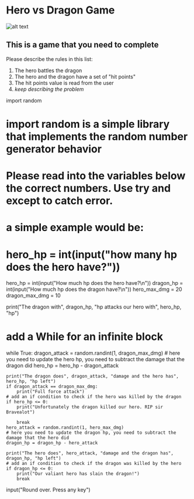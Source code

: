 # Hero vs Dragon Game

![alt text](https://cinemasiren.com/wp-content/uploads/2014/06/Viking-vs-Dragon.jpg "Mighty Hero vs Evil Dragon")

## This is a game that you need to complete

Please describe the rules in this list:
1. The hero battles the dragon
2. The hero and the dragon have a set of "hit points"
3. The hit points value is read from the user
4. _keep describing the problem_

import random
# import random is a simple library that implements the random number generator behavior

# Please read into the variables below the correct numbers. Use try and except to catch error.
# a simple example would be:
# hero_hp = int(input("how many hp does the hero have?"))
hero_hp = int(input("How much hp does the hero have?\n"))
dragon_hp = int(input("How much hp does the dragon have?\n"))
hero_max_dmg = 20
dragon_max_dmg = 10

print("The dragon with", dragon_hp, "hp attacks our hero with", hero_hp, "hp")

# add a While for an infinite block
while True:
    dragon_attack = random.randint(1, dragon_max_dmg)
    # here you need to update the hero hp, you need to subtract the damage that the dragon did
    hero_hp = hero_hp - dragon_attack

    print("The dragon does", dragon_attack, "damage and the hero has", hero_hp, "hp left")
    if dragon_attack == dragon_max_dmg:
        print("Full force attack")
    # add an if condition to check if the hero was killed by the dragon
    if hero_hp <= 0:
        print("Unfortunately the dragon killed our hero. RIP sir Bravealot")

        break
    hero_attack = random.randint(1, hero_max_dmg)
    # here you need to update the dragon hp, you need to subtract the damage that the hero did
    dragon_hp = dragon_hp - hero_attack

    print("The hero does", hero_attack, "damage and the dragon has", dragon_hp, "hp left")
    # add an if condition to check if the dragon was killed by the hero
    if dragon_hp <= 0:
        print("Our valiant hero has slain the dragon!")
        break

input("Round over. Press any key")